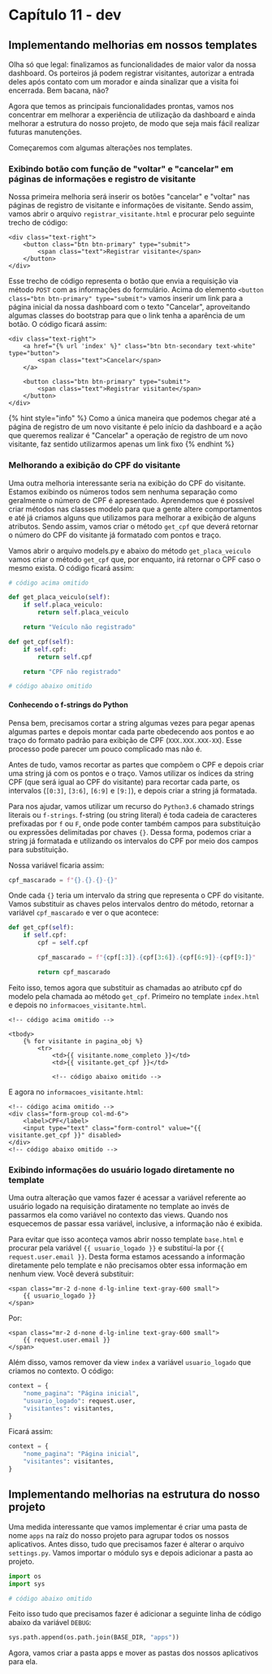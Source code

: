 # Capítulo 11 - dev

## Implementando melhorias em nossos templates

Olha só que legal: finalizamos as funcionalidades de maior valor da nossa dashboard. Os porteiros já podem registrar visitantes, autorizar a entrada deles após contato com um morador e ainda sinalizar que a visita foi encerrada. Bem bacana, não?

Agora que temos as principais funcionalidades prontas, vamos nos concentrar em melhorar a experiência de utilização da dashboard e ainda melhorar a estrutura do nosso projeto, de modo que seja mais fácil realizar futuras manutenções.

Começaremos com algumas alterações nos templates.

### Exibindo botão com função de "voltar" e "cancelar" em páginas de informações e registro de visitante

Nossa primeira melhoria será inserir os botões "cancelar" e "voltar" nas páginas de registro de visitante e informações de visitante. Sendo assim, vamos abrir o arquivo `registrar_visitante.html` e procurar pelo seguinte trecho de código:

```markup
<div class="text-right">
    <button class="btn btn-primary" type="submit">
        <span class="text">Registrar visitante</span>
    </button>
</div>
```

Esse trecho de código representa o botão que envia a requisição via método `POST` com as informações do formulário. Acima do elemento `<button class="btn btn-primary" type="submit">` vamos inserir um link para a página inicial da nossa dashboard com o texto "Cancelar", aproveitando algumas classes do bootstrap para que o link tenha a aparência de um botão. O código ficará assim:

```markup
<div class="text-right">
    <a href="{% url 'index' %}" class="btn btn-secondary text-white" type="button">
        <span class="text">Cancelar</span>
    </a>

    <button class="btn btn-primary" type="submit">
        <span class="text">Registrar visitante</span>
    </button>
</div>
```

{% hint style="info" %}
Como a única maneira que podemos chegar até a página de registro de um novo visitante é pelo início da dashboard e a ação que queremos realizar é "Cancelar" a operação de registro de um novo visitante, faz sentido utilizarmos apenas um link fixo
{% endhint %}

### Melhorando a exibição do CPF do visitante

Uma outra melhoria interessante seria na exibição do CPF do visitante. Estamos exibindo os números todos sem nenhuma separação como geralmente o número de CPF é apresentado. Aprendemos que é possível criar métodos nas classes modelo para que a gente altere comportamentos e até já criamos alguns que utilizamos para melhorar a exibição de alguns atributos. Sendo assim, vamos criar o método `get_cpf` que deverá retornar o número do CPF do visitante já formatado com pontos e traço.

Vamos abrir o arquivo models.py e abaixo do método `get_placa_veiculo` vamos criar o método `get_cpf` que, por enquanto, irá retornar o CPF caso o mesmo exista. O código ficará assim:

```python
# código acima omitido

def get_placa_veiculo(self):
    if self.placa_veiculo:
        return self.placa_veiculo

    return "Veículo não registrado"

def get_cpf(self):
    if self.cpf:
        return self.cpf

    return "CPF não registrado"

# código abaixo omitido
```

#### Conhecendo o f-strings do Python

Pensa bem, precisamos cortar a string algumas vezes para pegar apenas algumas partes e depois montar cada parte obedecendo aos pontos e ao traço do formato padrão para exibição de CPF \(`XXX.XXX.XXX-XX`\). Esse processo pode parecer um pouco complicado mas não é.

Antes de tudo, vamos recortar as partes que compõem o CPF e depois criar uma string já com os pontos e o traço. Vamos utilizar os índices da string CPF \(que será igual ao CPF do visitante\) para recortar cada parte, os intervalos \(`[0:3]`, `[3:6]`, `[6:9]` e `[9:]`\), e depois criar a string já formatada.

Para nos ajudar, vamos utilizar um recurso do `Python3.6` chamado strings literais ou `f-strings`. f-string \(ou string literal\) é toda cadeia de caracteres prefixadas por `f` ou `F`, onde pode conter também campos para substituição ou expressões delimitadas por chaves `{}`. Dessa forma, podemos criar a string já formatada e utilizando os intervalos do CPF por meio dos campos para substituição.

Nossa variável ficaria assim:

```python
cpf_mascarado = f"{}.{}.{}-{}"
```

Onde cada `{}` teria um intervalo da string que representa o CPF do visitante. Vamos substituir as chaves pelos intervalos dentro do método, retornar a variável `cpf_mascarado` e ver o que acontece:

```python
def get_cpf(self):
    if self.cpf:
        cpf = self.cpf

        cpf_mascarado = f"{cpf[:3]}.{cpf[3:6]}.{cpf[6:9]}-{cpf[9:]}"

        return cpf_mascarado
```

Feito isso, temos agora que substituir as chamadas ao atributo cpf do modelo pela chamada ao método `get_cpf`. Primeiro no template `index.html` e depois no `informacoes_visitante.html`.

```markup
<!-- código acima omitido -->

<tbody>
    {% for visitante in pagina_obj %}
        <tr>
            <td>{{ visitante.nome_completo }}</td>
            <td>{{ visitante.get_cpf }}</td>
            
            <!-- código abaixo omitido -->
```

E agora no `informacoes_visitante.html`:

```markup
<!-- código acima omitido -->
<div class="form-group col-md-6">
    <label>CPF</label>
    <input type="text" class="form-control" value="{{ visitante.get_cpf }}" disabled>
</div>
<!-- código abaixo omitido -->
```

### Exibindo informações do usuário logado diretamente no template

Uma outra alteração que vamos fazer é acessar a variável referente ao usuário logado na requisição diratamente no template ao invés de passarmos ela como variável no contexto das views. Quando nos esquecemos de passar essa variável, inclusive, a informação não é exibida.

Para evitar que isso aconteça vamos abrir nosso template `base.html` e procurar pela variável `{{ usuario_logado }}` e substituí-la por `{{ request.user.email }}`. Desta forma estamos acessando a informação diretamente pelo template e não precisamos obter essa informação em nenhum view. Você deverá substituir:

```markup
<span class="mr-2 d-none d-lg-inline text-gray-600 small">
    {{ usuario_logado }}
</span>
```

Por:

```markup
<span class="mr-2 d-none d-lg-inline text-gray-600 small">
    {{ request.user.email }}
</span>
```

Além disso, vamos remover da view `index` a variável `usuario_logado` que criamos no contexto. O código:

```python
context = {	 
    "nome_pagina": "Página inicial",
    "usuario_logado": request.user,	
    "visitantes": visitantes,
}
```

Ficará assim:

```python
context = {	 
    "nome_pagina": "Página inicial",
    "visitantes": visitantes,
}
```

## Implementando melhorias na estrutura do nosso projeto

Uma medida interessante que vamos implementar é criar uma pasta de nome `apps` na raíz do nosso projeto para agrupar todos os nossos aplicativos. Antes disso, tudo que precisamos fazer é alterar o arquivo `settings.py`. Vamos importar o módulo sys e depois adicionar a pasta ao projeto.

```python
import os
import sys

# código abaixo omitido
```

Feito isso tudo que precisamos fazer é adicionar a seguinte linha de código abaixo da variável `DEBUG`:

```python
sys.path.append(os.path.join(BASE_DIR, "apps"))
```

Agora, vamos criar a pasta apps e mover as pastas dos nossos aplicativos para ela.

